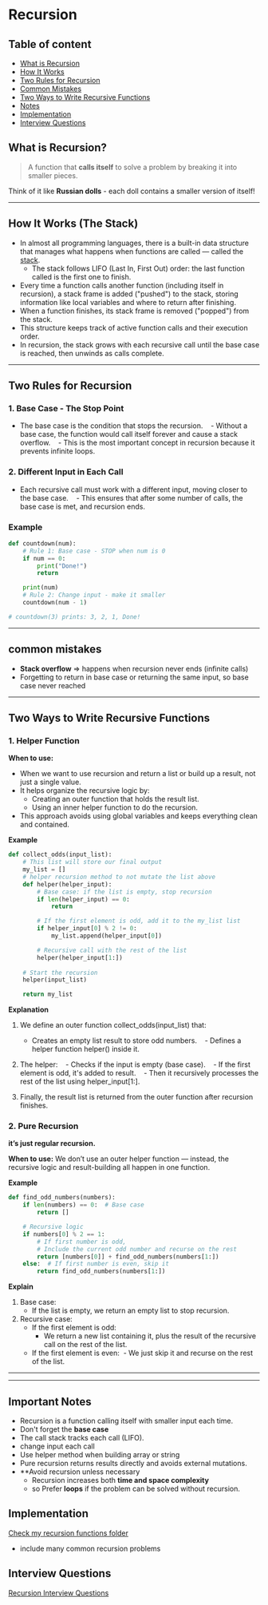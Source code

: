 # Recursion

## Table of content

- [What is Recursion](#what-is-recursion)
- [How It Works](#how-it-works-the-stack)
- [Two Rules for Recursion](#two-rules-for-recursion)
- [Common Mistakes](#common-mistakes)
- [Two Ways to Write Recursive Functions](#two-ways-to-write-recursive-functions)
- [Notes](#important-notes)
- [Implementation](#implementation)
- [Interview Questions](#interview-questions)

## What is Recursion?

> A function that **calls itself** to solve a problem by breaking it into smaller pieces.

Think of it like **Russian dolls** - each doll contains a smaller version of itself!

---

## How It Works (The Stack)

- In almost all programming languages, there is a built-in data structure that manages what happens when functions are called — called the [stack](./stack.md).
  - The stack follows LIFO (Last In, First Out) order: the last function called is the first one to finish.
- Every time a function calls another function (including itself in recursion), a stack frame is added ("pushed") to the stack, storing information like local variables and where to return after finishing.
- When a function finishes, its stack frame is removed ("popped") from the stack.
- This structure keeps track of active function calls and their execution order.
- In recursion, the stack grows with each recursive call until the base case is reached, then unwinds as calls complete.

---

## Two Rules for Recursion

### 1. Base Case - The Stop Point

- The base case is the condition that stops the recursion.
     - Without a base case, the function would call itself forever and cause a stack overflow.
     - This is the most important concept in recursion because it prevents infinite loops.

### 2. Different Input in Each Call

- Each recursive call must work with a different input, moving closer to the base case.
     - This ensures that after some number of calls, the base case is met, and recursion ends.

### Example

```python
def countdown(num):
    # Rule 1: Base case - STOP when num is 0
    if num == 0:
        print("Done!")
        return

    print(num)
    # Rule 2: Change input - make it smaller
    countdown(num - 1)

# countdown(3) prints: 3, 2, 1, Done!
```

---

## common mistakes

- **Stack overflow** ⇒ happens when recursion never ends (infinite calls)
- Forgetting to return in base case or returning the same input, so base case never reached

---

## Two Ways to Write Recursive Functions

### 1. Helper Function

**When to use:**

- When we want to use recursion and return a list or build up a result, not just a single value.
- It helps organize the recursive logic by:
  - Creating an outer function that holds the result list.
  - Using an inner helper function to do the recursion.
- This approach avoids using global variables and keeps everything clean and contained.

**Example**

```python
def collect_odds(input_list):
    # This list will store our final output
    my_list = []
    # helper recursion method to not mutate the list above
    def helper(helper_input):
        # Base case: if the list is empty, stop recursion
        if len(helper_input) == 0:
            return

        # If the first element is odd, add it to the my_list list
        if helper_input[0] % 2 != 0:
            my_list.append(helper_input[0])

        # Recursive call with the rest of the list
        helper(helper_input[1:])
       
    # Start the recursion
    helper(input_list)

    return my_list
```

**Explanation**

1. We define an outer function collect_odds(input_list) that:
   - Creates an empty list result to store odd numbers.
        - Defines a helper function helper() inside it.
2. The helper:
      - Checks if the input is empty (base case).
      - If the first element is odd, it's added to result.
      - Then it recursively processes the rest of the list using helper_input[1:].

3. Finally, the result list is returned from the outer function after recursion finishes.

### 2. Pure Recursion

**it’s just regular recursion.**

**When to use:** We don’t use an outer helper function — instead, the recursive logic and result-building all happen in one function.

**Example**

```python
def find_odd_numbers(numbers):
    if len(numbers) == 0:  # Base case
        return []

	# Recursive logic
    if numbers[0] % 2 == 1:
	    # If first number is odd,
	    # Include the current odd number and recurse on the rest
        return [numbers[0]] + find_odd_numbers(numbers[1:])
    else:  # If first number is even, skip it
        return find_odd_numbers(numbers[1:])
```

**Explain**

1. Base case:
   - If the list is empty, we return an empty list to stop recursion.
2. Recursive case:
   - If the first element is odd:
     - We return a new list containing it, plus the result of the recursive call on the rest of the list.
   - If the first element is even:
      - We just skip it and recurse on the rest of the list.

---

---

## Important Notes

- Recursion is a function calling itself with smaller input each time.
- Don't forget the **base case**
- The call stack tracks each call (LIFO).
- change input each call
- Use helper method when building array or string
- Pure recursion returns results directly and avoids external mutations.
- \*\*Avoid recursion unless necessary
  - Recursion increases both **time and space complexity**
  - so Prefer **loops** if the problem can be solved without recursion.

## Implementation

[Check my recursion functions folder](../my_code/Algorithms/recursion/)

- include many common recursion problems

## Interview Questions

[Recursion Interview Questions](./recursion-interview.md)
